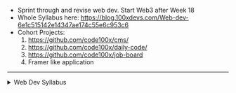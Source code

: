 - Sprint through and revise web dev. Start Web3 after Week 18
- Whole Syllabus here: https://blog.100xdevs.com/Web-dev-6e1c515142e14347ae174c55e6c953c6
- Cohort Projects:
	1. https://github.com/code100x/cms/
	2. https://github.com/code100x/daily-code/
	3. https://github.com/code100x/job-board
	4. Framer like application

-------------------------------------------------------------------------------

<details>
<summary>Web Dev Syllabus</summary>

| Week | Topics |
|------|--------|
| Week 1 | • 1.1 Orientation<br>• Basics of JavaScript |
| Week 2 | • 1.1 Async JS<br>• Promises |
| Week 2 - Offline | • 1 Bash and Terminal Basics<br>• 2 Bash Advance<br>• Installing NodeJS, Assignment Solution<br>• VS Code Assignment<br>• Callback Hell, Rejects and Async/Await |
| Week 3 | • 3.1 DOM<br>• 3.2 DOM Advance |
| Week 4 | • NodeJS, Bun and JS Runtime<br>• HTTP Servers |
| Week 4 - Offline | • Express, HTTP and Postman<br>• Middleware |
| Week 5 | • Headers, Query params and Express<br>• Middleware and Cors |
| Week 5 - Offline | • Git & GitHub<br>• Map, Filter and Arrow Fns<br>• Axios Vs Fetch |
| Week 6 | • HTTP Deep dive<br>• Auth and Connecting FE to BE |
| Week 6 - Offline | • JWT and Auth Recap<br>• Mongo Installation |
| Week 7 | • MongoDB<br>• Passwords, Zod |
| Week 8 | • Backend of Course Selling App - Part 1<br>• Backend of Course Selling App - Part 2 |
| Week 8 - Offline | • Mongo Deep Dive |
| Week 9 | • 9.1 React Basics<br>• React UseState<br>• React from Basics Part 1<br>• React form Basics Part 2 |
| Week 10 | • React Part 2 (SPAs, Routing)<br>• React Part 3 (Context API, Rolling up the State) |
| Week 11 | • Custom Hooks<br>• Recoil<br>• Offline \| Recoil Deep Dive<br>• Offline \| Recoil Deep Dive |
| Week 12 | • UI/UX Primitives by Keshav Part 1<br>• UI/UX Primitives by Keshav Part 2 |
| Week 13 | • Tailwind, Refs Arrays and Building Components<br>• Tailwind Part 2, Creating Sidebars |
| Week 14 | • TypeScript Part 1<br>• Types, Interfaces and Implementing Interfaces<br>• TypeScript Advance |
| Week 15 | • End to end app in typescript - building a second brain app<br>• Creating a UI Library, Button component<br>• Brainly End to End |
| Week 16 | • WebSockets<br>• WebSockets Project - Chat App |
| Week 17 | • Postgres and SQL Databases<br>• Postgres and SQL Databases Part 2 |
| Week 18 | • Prisma and ORM<br>• Prisma Advanced, Introducing SSR |
| Week 19 | • NextJS Continuation |
| Week 20 | • NextJS Continued<br>• NextAuth |
| Week 21 | • Monorepos and Turborepos<br>• Monorepos Continued |
| Week 21 - Offline | • CSR vs SSR vs Static Site Generation<br>• Building PayTM Project<br>• PayTM Frontend |
| Week 22 | • End to End Project: Excalidraw Part 1<br>• End to End Project: Excalidraw Part 2 |
| Week 23 | • End to End Project: Excalidraw Part 3<br>• End to End Project: Excalidraw Part 4 |

</details>